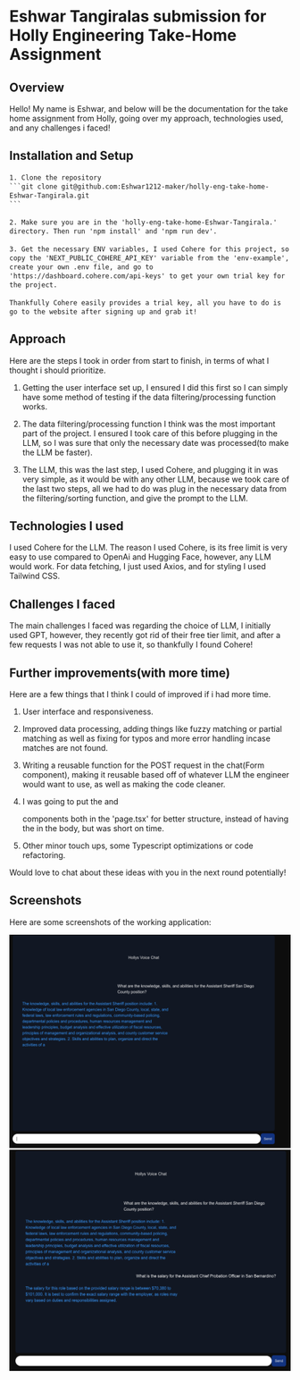 # Eshwar Tangiralas submission for Holly Engineering Take-Home Assignment

## Overview

Hello! My name is Eshwar, and below will be the documentation for the take home assignment from Holly, going over my approach, technologies used, and any challenges i faced!

## Installation and Setup

    1. Clone the repository
    ```git clone git@github.com:Eshwar1212-maker/holly-eng-take-home-Eshwar-Tangirala.git
    ```

    2. Make sure you are in the 'holly-eng-take-home-Eshwar-Tangirala.' directory. Then run 'npm install' and 'npm run dev'.

    3. Get the necessary ENV variables, I used Cohere for this project, so copy the 'NEXT_PUBLIC_COHERE_API_KEY' variable from the 'env-example', 
    create your own .env file, and go to 'https://dashboard.cohere.com/api-keys' to get your own trial key for the project. 

    Thankfully Cohere easily provides a trial key, all you have to do is go to the website after signing up and grab it!

## Approach
Here are the steps I took in order from start to finish, in terms of what I thought i should prioritize. 

1. Getting the user interface set up, I ensured I did this first so I can simply have some method of testing if the data filtering/processing function works. 

2. The data filtering/processing function I think was the most important part of the project. I ensured I took care of this before plugging in the LLM, so I 
    was sure that only the necessary date was processed(to make the LLM be faster).

3. The LLM, this was the last step, I used Cohere, and plugging it in was very simple, as it would be with any other LLM, because we took care of the last two steps, 
    all we had to do was plug in the necessary data from the filtering/sorting function, and give the prompt to the LLM. 
  
## Technologies I used

I used Cohere for the LLM. The reason I used Cohere, is its free limit is very easy to use compared to OpenAi and Hugging Face, however, any LLM would work. For data fetching,
I just used Axios, and for styling I used Tailwind CSS. 

## Challenges I faced

The main challenges I faced was regarding the choice of LLM, I initially used GPT, however, they recently got rid of their free tier limit, and after a few requests 
I was not able to use it, so thankfully I found Cohere!

## Further improvements(with more time)
Here are a few things that I think I could of improved if i had more time.

1. User interface and responsiveness.

2. Improved data processing, adding things like fuzzy matching or partial matching as well as fixing for typos and more error handling incase matches are not found.

3. Writing a reusable function for the POST request in the chat(Form component), making it reusable based off of whatever LLM the engineer would want to use, as well 
    as making the code cleaner.

4. I was going to put the <Body /> and <Form /> components both in the 'page.tsx' for better structure, instead of having the <Form/> in the body, but was short on time.

5. Other minor touch ups, some Typescript optimizations or code refactoring.

Would love to chat about these ideas with you in the next round potentially!


## Screenshots

Here are some screenshots of the working application:

![Chat Interface](./picone.png)
![Chat Interface](./pictwo.png)